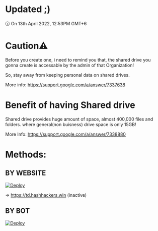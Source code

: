 # Updated ;)
🕟 On 13th April 2022, 12:53PM GMT+6
# Caution⚠
Before you create one, i need to remind you that, the shared drive you gonna create is accessable by the admin of that Organization!

So, stay away from keeping personal data on shared drives.

More info: https://support.google.com/a/answer/7337638
# Benefit of having Shared drive
Shared drive provides huge amount of space, almost 400,000 files and folders.
where general(non buisness) drive space is only 15GB!

More Info: https://support.google.com/a/answer/7338880
# Methods:

## BY WEBSITE
[![Deploy](https://cdn.jsdelivr.net/gh/devillD/Shared-Drive-Creator/Shared-Drive-Creator.png)](https://msgsuite.eu.org)

=> https://td.hashhackers.win (inactive)

## BY BOT
[![Deploy](https://cdn.jsdelivr.net/gh/devillD/Shared-Drive-Creator/TG.png)](https://t.me/MSGuite_SD_Creator_Bot)
